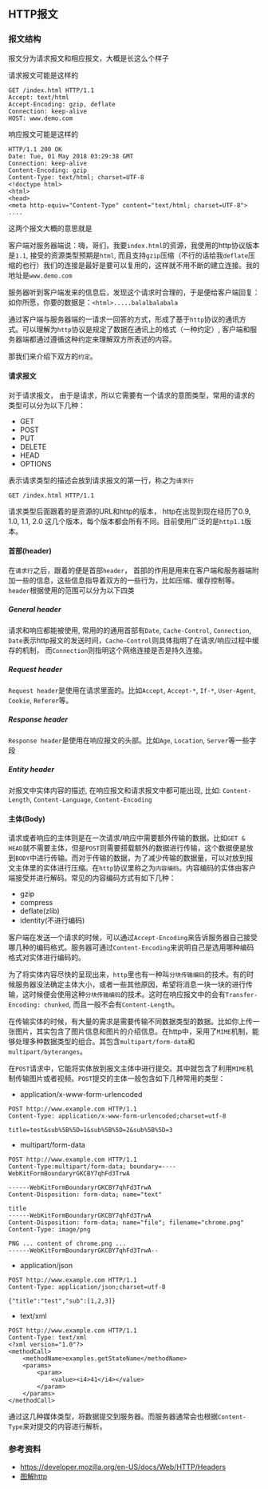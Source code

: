 ## HTTP报文
### 报文结构
报文分为请求报文和相应报文，大概是长这么个样子

请求报文可能是这样的
```
GET /index.html HTTP/1.1
Accept: text/html
Accept-Encoding: gzip, deflate
Connection: keep-alive
HOST: www.demo.com
```

响应报文可能是这样的
```
HTTP/1.1 200 OK
Date: Tue, 01 May 2018 03:29:38 GMT
Connection: keep-alive
Content-Encoding: gzip
Content-Type: text/html; charset=UTF-8
<!doctype html>
<html>
<head>
<meta http-equiv="Content-Type" content="text/html; charset=UTF-8">
....
```
这两个报文大概的意思就是

客户端对服务器端说：嗨，哥们，我要`index.html`的资源，我使用的http协议版本是`1.1`, 接受的资源类型预期是`html`, 而且支持`gzip`压缩（不行的话给我`deflate`压缩的也行）我们的连接是最好是要可以复用的，这样就不用不断的建立连接。我的地址是`www.demo.com`

服务器听到客户端发来的信息后，发现这个请求时合理的，于是便给客户端回复：如你所愿，你要的数据是：`<html>.....balalbalabala`

通过客户端与服务器端的一请求一回答的方式，形成了基于`http`协议的通讯方式。可以理解为`http`协议是规定了数据在通讯上的格式（一种约定）, 客户端和服务器端都通过遵循这种约定来理解双方所表述的内容。

那我们来介绍下双方的`约定`。

#### 请求报文
对于请求报文， 由于是请求，所以它需要有一个请求的意图类型，常用的请求的类型可以分为以下几种：
  - GET
  - POST
  - PUT
  - DELETE
  - HEAD
  - OPTIONS

表示请求类型的描述会放到请求报文的第一行，称之为`请求行`
```
GET /index.html HTTP/1.1
```
请求类型后面跟着的是资源的URL和http的版本， http在出现到现在经历了0.9, 1.0, 1.1, 2.0 这几个版本，每个版本都会所有不同。目前使用广泛的是`http1.1`版本。

#### 首部(header)
在`请求行`之后，跟着的便是首部`header`， 首部的作用是用来在客户端和服务器端附加一些的信息，这些信息指导着双方的一些行为，比如压缩、缓存控制等。`header`根据使用的范围可以分为以下四类
##### General header
请求和响应都能被使用, 常用的的通用首部有`Date`, `Cache-Control`, `Connection`, `Date`表示http报文的发送时间，`Cache-Control`则具体指明了在请求/响应过程中缓存的机制， 而`Connection`则指明这个网络连接是否是持久连接。
##### Request header
`Request header`是使用在请求里面的。比如`Accept`, `Accept-*`, `If-*`, `User-Agent`, `Cookie`, `Referer`等。
##### Response header
`Response header`是使用在响应报文的头部。比如`Age`, `Location`, `Server`等一些字段
##### Entity header
对报文中实体内容的描述, 在响应报文和请求报文中都可能出现, 比如: `Content-Length`,  `Content-Language`, `Content-Encoding`

#### 主体(Body)
请求或者响应的主体则是在一次请求/响应中需要额外传输的数据。比如`GET & HEAD`就不需要主体，但是`POST`则需要搭载额外的数据进行传输，这个数据便是放到`BODY`中进行传输。而对于传输的数据，为了减少传输的数据量，可以对放到报文主体里的实体进行压缩。在`http`协议里称之为`内容编码`。内容编码的实体由客户端接受并进行解码。常见的内容编码方式有如下几种：
  - gzip
  - compress
  - deflate(zlib)
  - identity(不进行编码)

客户端在发送一个请求的时候，可以通过`Accept-Encoding`来告诉服务器自己接受哪几种的编码格式。服务器可通过`Content-Encoding`来说明自己是选用哪种编码格式对实体进行编码的。

为了将实体内容尽快的呈现出来，`http`里也有一种叫`分块传输编码`的技术。有的时候服务器没法确定主体大小，或者一些其他原因，希望将消息一块一块的进行传输，这时候便会使用这种`分块传输编码`的技术。这时在响应报文中的会有`Transfer-Encoding: chunked`, 而且一般不会有`Content-Length`。

在传输实体的时候，有大量的需求是需要传输不同数据类型的数据。比如你上传一张图片，其实包含了图片信息和图片的介绍信息。在http中，采用了`MIME`机制，能够处理多种数据类型的组合。其包含`multipart/form-data`和`multipart/byteranges`。

在`POST`请求中，它能将实体放到报文主体中进行提交。其中就包含了利用`MIME`机制传输图片或者视频。`POST`提交的主体一般包含如下几种常用的类型：
  - application/x-www-form-urlencoded
  ```
  POST http://www.example.com HTTP/1.1
  Content-Type: application/x-www-form-urlencoded;charset=utf-8

  title=test&sub%5B%5D=1&sub%5B%5D=2&sub%5B%5D=3
  ```
  - multipart/form-data
  ```
  POST http://www.example.com HTTP/1.1
  Content-Type:multipart/form-data; boundary=----WebKitFormBoundaryrGKCBY7qhFd3TrwA

  ------WebKitFormBoundaryrGKCBY7qhFd3TrwA
  Content-Disposition: form-data; name="text"

  title
  ------WebKitFormBoundaryrGKCBY7qhFd3TrwA
  Content-Disposition: form-data; name="file"; filename="chrome.png"
  Content-Type: image/png

  PNG ... content of chrome.png ...
  ------WebKitFormBoundaryrGKCBY7qhFd3TrwA--
  ```
  - application/json
  ```
  POST http://www.example.com HTTP/1.1
  Content-Type: application/json;charset=utf-8

  {"title":"test","sub":[1,2,3]}
  ```
  - text/xml
  ```
  POST http://www.example.com HTTP/1.1
  Content-Type: text/xml
  <?xml version="1.0"?>
  <methodCall>
      <methodName>examples.getStateName</methodName>
      <params>
          <param>
              <value><i4>41</i4></value>
          </param>
      </params>
  </methodCall>
  ```

通过这几种媒体类型，将数据提交到服务器。而服务器通常会也根据`Content-Type`来对提交的内容进行解析。

### 参考资料
- https://developer.mozilla.org/en-US/docs/Web/HTTP/Headers
- [图解http](https://book.douban.com/subject/25863515/)
